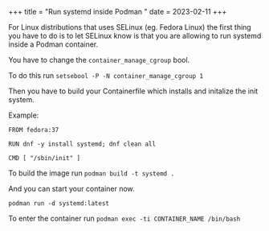+++
title = "Run systemd inside Podman "
date = 2023-02-11
+++

For Linux distributions that uses SELinux (eg. Fedora Linux) the first thing you have to do is to let SELinux know is that you are allowing to run systemd inside a Podman container.

You have to change the `container_manage_cgroup` bool.

To do this run `setsebool -P -N container_manage_cgroup 1`

Then you have to build your Containerfile which installs and initalize the init system.

Example:

```
FROM fedora:37

RUN dnf -y install systemd; dnf clean all

CMD [ "/sbin/init" ]
```

To build the image run `podman build -t systemd .`

And you can start your container now.

`podman run -d systemd:latest`

To enter the container run `podman exec -ti CONTAINER_NAME /bin/bash`

